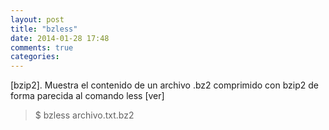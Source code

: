 ```yaml
---
layout: post
title: "bzless"
date: 2014-01-28 17:48
comments: true
categories: 
---
```

[bzip2]. Muestra el contenido de un archivo .bz2 comprimido con bzip2 de forma parecida al comando less [ver]

>$ bzless archivo.txt.bz2

